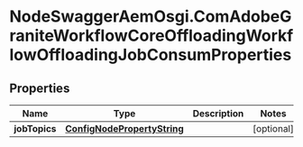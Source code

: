 # NodeSwaggerAemOsgi.ComAdobeGraniteWorkflowCoreOffloadingWorkflowOffloadingJobConsumProperties

## Properties

Name | Type | Description | Notes
------------ | ------------- | ------------- | -------------
**jobTopics** | [**ConfigNodePropertyString**](ConfigNodePropertyString.md) |  | [optional] 


